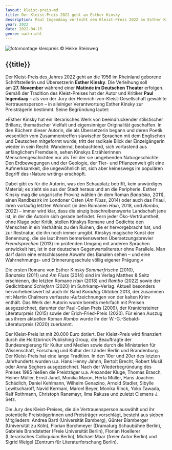 ```yaml
---
layout: kleist-preis-md
title: Der Kleist-Preis 2022 geht an Esther Kinsky
description: Paul Ingendaay verleiht den Kleist-Preis 2022 an Esther Kinsky
year: 2022
date: 2022-04-15
genre: nachricht
---
```

<div>
    <img class="my-0 py-0" src="/static/img/kleist-preis/2022/kinsky_esther_201-c-heike-steinweg_sv.jpg" alt="fotomontage kleispreis">
    <caption class=" text-xs">© Heike Steinweg</caption>
</div>

## {{title}}

Der Kleist-Preis des Jahres 2022 geht an die 1956 im Rheinland geborene Schriftstellerin und Übersetzerin **Esther Kinsky**. Die Verleihung soll am **27. November** während einer **Matinée im Deutschen Theater** erfolgen. Gemäß der Tradition des Kleist-Preises hat der Autor und Kritiker **Paul Ingendaay** – als von der Jury der Heinrich-von-Kleist-Gesellschaft gewählte Vertrauensperson – in alleiniger Verantwortung Esther Kinsky zur Preisträgerin bestimmt. Seine Begründung lautet:

»Esther Kinsky hat ein literarisches Werk von beeindruckender stilistischer Brillanz, thematischer Vielfalt und eigensinniger Originalität geschaffen. In den Büchern dieser Autorin, die als Übersetzerin begann und deren Poetik wesentlich vom Zusammentreffen slawischer Sprachen mit dem Englischen und Deutschen mitgeformt wurde, tritt der radikale Blick der Einzelgängerin wieder in sein Recht: Wandernd, beobachtend, sich vortastend aus anfänglichem Fremdsein, sehen Kinskys Erzählerinnen Menschengeschichten nur als Teil der sie umgebenden Naturgeschichte. Den Erdbewegungen und der Geologie, der Tier- und Pflanzenwelt gilt eine Aufmerksamkeit, die ungewöhnlich ist, sich aber keineswegs im populären Begriff des ›Nature writing‹ erschöpft.

Dabei gibt es für die Autorin, was den Schauplatz betrifft, kein unwürdiges Material; es zieht sie aus der Stadt heraus und an die Peripherie. Esther Kinsky mag die ungarische Provinz wählen (in dem Roman *Banatsko*, 2011), einen Randbezirk im Londoner Osten (*Am Fluss*, 2014) oder auch das Friaul, ihren vorläufig letzten Wohnort (in den Romanen *Hain*, 2018, und *Rombo*, 2022) – immer wird klar, dass die einzig beschreibenswerte Landschaft jene ist, in der die Autorin sich gerade befindet. Fern jeder Öko-Verträumtheit, ohne Klage oder Kritik, stellen Kinskys Romane und Gedichte den Menschen in ein Verhältnis zu den Ruinen, die er hervorgebracht hat, und zur Restnatur, die ihn noch immer umgibt. Kinskys magische Kunst der Benennung, die sie laut ihrem bemerkenswerten Übersetzungsbrevier *Fremdsprechen* (2013) im prüfenden Umgang mit anderen Sprachen entwickelt hat, ist in der deutschen Gegenwartsliteratur ohne Parallele. Man darf darin eine entschlossene Abwehr des Banalen sehen – und eine Wahrnehmungs- und Erinnerungsschule völlig eigener Prägung.«

Die ersten Romane von Esther Kinsky *Sommerfrische* (2010), *Banatsko* (2011) und *Am Fluss* (2014) sind im Verlag Matthes & Seitz erschienen, die letzten Romane *Hain* (2018) und *Rombo* (2022) sowie der Gedichtband *Schiefern* (2020) im Suhrkamp-Verlag. Aktuell besonders hervorhebenswert ist auch ihr Band *Karadag* Oktober 2013, der zusammen mit Martin Chalmers verfasste ›Aufzeichnungen von der kalten Krim‹ enthält. Das Werk der Autorin wurde bereits mehrfach mit Preisen ausgezeichnet, darunter der Paul-Celan Preis (2009), der Kranichsteiner Literaturpreis (2015) sowie der Erich-Fried-Preis (2020). Für einen Auszug aus ihrem aktuellen Roman *Rombo* wurde ihr der W.-G.-Sebald-Literaturpreis (2020) zuerkannt.

Der Kleist-Preis ist mit 20.000 Euro dotiert. Der Kleist-Preis wird finanziert durch die Holtzbrinck Publishing Group, die Beauftragte der Bundesregierung für Kultur und Medien sowie durch die Ministerien für Wissenschaft, Forschung und Kultur der Länder Berlin und Brandenburg. Der Kleist-Preis hat eine lange Tradition. In den 10er und 20er des letzten Jahrhunderts wurden u.a. Hans Henny Jahnn, Bertolt Brecht, Robert Musil oder Anna Seghers ausgezeichnet. Nach der Wiederbegründung des Preises 1985 hießen die Preisträger u.a. Alexander Kluge, Thomas Brasch, Heiner Müller, Ernst Jandl, Monika Maron, Herta Müller, Hans Joachim Schädlich, Daniel Kehlmann, Wilhelm Genazino, Arnold Stadler, Sibylle Lewitscharoff, Navid Kermani, Marcel Beyer, Monika Rinck, Yoko Tawada, Ralf Rothmann, Christoph Ransmayr, Ilma Rakusa und zuletzt Clemens J. Setz.

Die Jury des Kleist-Preises, die die Vertrauensperson auswählt und ihr potentielle Preisträgerinnen und Preisträger vorschlägt, besteht aus sieben Mitgliedern: Andrea Bartl (Universität Bamberg), Günter Blamberger (Universität zu Köln), Florian Borchmeyer (Dramaturg Schaubühne Berlin), Gabriele Brandstetter (Freie Universität Berlin), Florian Hoellerer (Literarisches Colloquium Berlin), Michael Maar (freier Autor Berlin) und Sigrid Weigel (Zentrum für Literaturforschung Berlin).